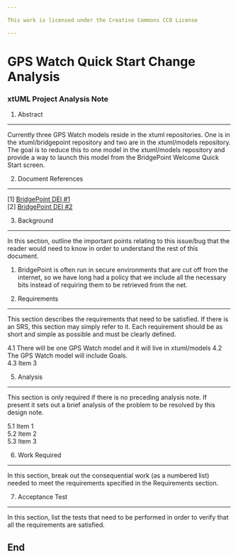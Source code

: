 ```yaml
---

This work is licensed under the Creative Commons CC0 License

---
```


# GPS Watch Quick Start Change Analysis
### xtUML Project Analysis Note


1. Abstract
-----------
Currently three GPS Watch models reside in the xtuml repositories. One is in the
xtuml/bridgepoint repository and two are in the xtuml/models repository. The
goal is to reduce this to one model in the xtuml/models repository and provide a
way to launch this model from the BridgePoint Welcome Quick Start screen.

2. Document References
----------------------
[1] [BridgePoint DEI #1](https://support.onefact.net/redmine/issues/7986)  
[2] [BridgePoint DEI #2](https://support.onefact.net/redmine/issues/7927) 

3. Background
-------------
In this section, outline the important points relating to this issue/bug that
the reader would need to know in order to understand the rest of this
document.
1. BridgePoint is often run in secure environments that are cut off from the 
internet, so we have long had a policy that we include all the necessary bits
instead of requiring them to be retrieved from the net.

4. Requirements
---------------
This section describes the requirements that need to be satisfied.  If there 
is an SRS, this section may simply refer to it.  Each requirement should be as 
short and simple as possible and must be clearly defined.

4.1 There will be one GPS Watch model and it will live in xtuml/models
4.2 The GPS Watch model will include Goals.  
4.3 Item 3  

5. Analysis
-----------
This section is only required if there is no preceding analysis note. If present
it sets out a brief analysis of the problem to be resolved by this design note.

5.1 Item 1  
5.2 Item 2  
5.3 Item 3  

6. Work Required
----------------
In this section, break out the consequential work (as a numbered list) needed
to meet the requirements specified in the Requirements section.

7. Acceptance Test
------------------
In this section, list the tests that need to be performed in order to
verify that all the requirements are satisfied.

End
---

